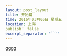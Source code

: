 ```yaml
---
layout: post_layout
title: 开始篇
time: 2016年03月05日 星期五
location: 上海
publish： false
excerpt_separator: "```"
---
```


gggg
